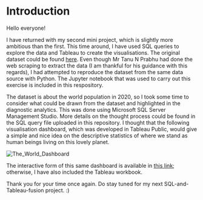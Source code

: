 # Introduction

Hello everyone!

I have returned with my second mini project, which is slightly more ambitious than the first. This time around, I have used SQL queries to explore the data and Tableau to create the visualisations. The original dataset could be found [here](https://www.kaggle.com/tanuprabhu/population-by-country-2020). Even though Mr Tanu N Prabhu had done the web scraping to extract the data (I am thankful for his guidance with this regards), I had attempted to reproduce the dataset from the same data source with Python. The Jupyter notebook that was used to carry out this exercise is included in this respository.

The dataset is about the world population in 2020, so I took some time to consider what could be drawn from the dataset and highlighted in the diagnostic analytics. This was done using Microsoft SQL Server Management Studio. More details on the thought process could be found in the SQL query file uploaded in this repository. I thought that the following visualisation dashboard, which was developed in Tableau Public, would give a simple and nice idea on the descriptive statistics of where we stand as human beings living on this lovely planet.

![The_World_Dashboard](https://user-images.githubusercontent.com/98215213/151663329-66befda9-decb-4f14-9b0b-35895fd23bd6.png)

The interactive form of this same dashboard is available in [this link](https://public.tableau.com/views/TheWorld_16433824656360/Dashboard1?:language=en-US&publish=yes&:display_count=n&:origin=viz_share_link); otherwise, I have also included the Tableau workbook.

Thank you for your time once again. Do stay tuned for my next SQL-and-Tableau-fusion project. :)
